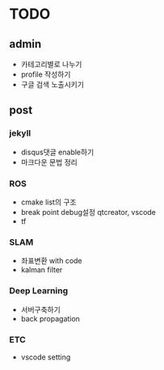 # TODO

## admin

- 카테고리별로 나누기
- profile 작성하기
- 구글 검색 노출시키기

## post

### jekyll

- disqus댓글 enable하기
- 마크다운 문법 정리

### ROS

- cmake list의 구조
- break point debug설정 qtcreator, vscode
- tf

### SLAM

- 좌표변환 with code
- kalman filter

### Deep Learning

- 서버구축하기
- back propagation

### ETC

- vscode setting
